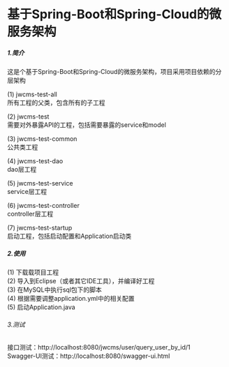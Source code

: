 <h1>基于Spring-Boot和Spring-Cloud的微服务架构</h1>
<h5>1.简介</h5>
这是个基于Spring-Boot和Spring-Cloud的微服务架构，项目采用项目依赖的分层架构

(1) jwcms-test-all<br/>
所有工程的父类，包含所有的子工程

(2) jwcms-test<br/>
需要对外暴露API的工程，包括需要暴露的service和model

(3) jwcms-test-common<br/>
公共类工程

(4) jwcms-test-dao<br/>
dao层工程

(5) jwcms-test-service<br/>
service层工程

(6) jwcms-test-controller<br/>
controller层工程

(7) jwcms-test-startup<br/>
启动工程，包括启动配置和Application启动类

<h5>2.使用</h5>
(1) 下载载项目工程<br/>
(2) 导入到Eclipse（或者其它IDE工具），并编译好工程<br/>
(3) 在MySQL中执行sql包下的脚本<br/>
(4) 根据需要调整application.yml中的相关配置<br/>
(5) 启动Application.java<br/>

<h6>3.测试</h6>
接口测试：http://localhost:8080/jwcms/user/query_user_by_id/1<br/>
Swagger-UI测试：http://localhost:8080/swagger-ui.html
